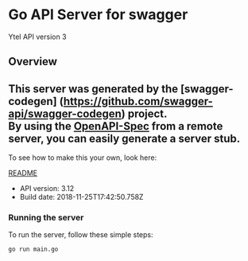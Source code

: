 # Go API Server for swagger

Ytel API version 3

## Overview
This server was generated by the [swagger-codegen]
(https://github.com/swagger-api/swagger-codegen) project.  
By using the [OpenAPI-Spec](https://github.com/OAI/OpenAPI-Specification) from a remote server, you can easily generate a server stub.  
-

To see how to make this your own, look here:

[README](https://github.com/swagger-api/swagger-codegen/blob/master/README.md)

- API version: 3.12
- Build date: 2018-11-25T17:42:50.758Z


### Running the server
To run the server, follow these simple steps:

```
go run main.go
```

